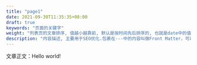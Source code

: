 ```yaml
---
title: "page1"
date: 2021-09-30T11:35:35+08:00
draft: true
keywords: "页面的关键字"
weight: "列表页的文章排序, 值越小越靠前, 默认是按时间先后排序的, 也就是date中的值"
description: "内容描述, 主要用于SEO优化.包裹在---中的内容叫做Front Matter，可以提供给模板页获取"
---
```


文章正文：Hello world!